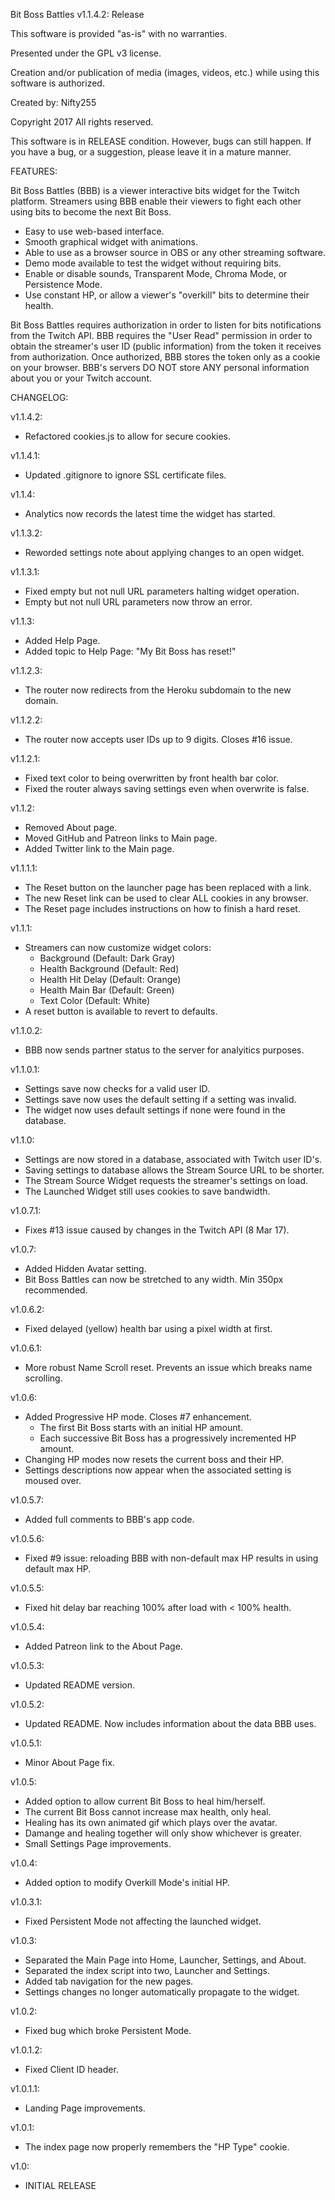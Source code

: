 Bit Boss Battles
v1.1.4.2: Release

This software is provided "as-is" with no warranties.

Presented under the GPL v3 license.

Creation and/or publication of media (images, videos, etc.) while using this software is authorized.

Created by: Nifty255

Copyright 2017 All rights reserved.


This software is in RELEASE condition. However, bugs can still happen. If you have a bug, or a suggestion, please leave it in a mature manner.


FEATURES:

Bit Boss Battles (BBB) is a viewer interactive bits widget for the Twitch platform. Streamers using BBB enable their viewers to fight each other using bits to become the next Bit Boss.

- Easy to use web-based interface.
- Smooth graphical widget with animations.
- Able to use as a browser source in OBS or any other streaming software.
- Demo mode available to test the widget without requiring bits.
- Enable or disable sounds, Transparent Mode, Chroma Mode, or Persistence Mode.
- Use constant HP, or allow a viewer's "overkill" bits to determine their health.

Bit Boss Battles requires authorization in order to listen for bits notifications from the Twitch API. BBB requires the "User Read" permission in order to obtain the streamer's user ID (public information) from the token it receives from authorization. Once authorized, BBB stores the token only as a cookie on your browser. BBB's servers DO NOT store ANY personal information about you or your Twitch account.

CHANGELOG:

v1.1.4.2:
- Refactored cookies.js to allow for secure cookies.

v1.1.4.1:
- Updated .gitignore to ignore SSL certificate files.

v1.1.4:
- Analytics now records the latest time the widget has started.

v1.1.3.2:
- Reworded settings note about applying changes to an open widget.

v1.1.3.1:
- Fixed empty but not null URL parameters halting widget operation.
- Empty but not null URL parameters now throw an error.

v1.1.3:
- Added Help Page.
- Added topic to Help Page: "My Bit Boss has reset!"

v1.1.2.3:
- The router now redirects from the Heroku subdomain to the new domain.

v1.1.2.2:
- The router now accepts user IDs up to 9 digits. Closes #16 issue.

v1.1.2.1:
- Fixed text color to being overwritten by front health bar color.
- Fixed the router always saving settings even when overwrite is false.

v1.1.2:
- Removed About page.
- Moved GitHub and Patreon links to Main page.
- Added Twitter link to the Main page.

v1.1.1.1:
- The Reset button on the launcher page has been replaced with a link.
- The new Reset link can be used to clear ALL cookies in any browser.
- The Reset page includes instructions on how to finish a hard reset.

v1.1.1:
- Streamers can now customize widget colors:
  - Background (Default: Dark Gray)
  - Health Background (Default: Red)
  - Health Hit Delay (Default: Orange)
  - Health Main Bar (Default: Green)
  - Text Color (Default: White)
- A reset button is available to revert to defaults.

v1.1.0.2:
- BBB now sends partner status to the server for analyitics purposes.

v1.1.0.1:
- Settings save now checks for a valid user ID.
- Settings save now uses the default setting if a setting was invalid.
- The widget now uses default settings if none were found in the database.

v1.1.0:
- Settings are now stored in a database, associated with Twitch user ID's.
- Saving settings to database allows the Stream Source URL to be shorter.
- The Stream Source Widget requests the streamer's settings on load.
- The Launched Widget still uses cookies to save bandwidth.

v1.0.7.1:
- Fixes #13 issue caused by changes in the Twitch API (8 Mar 17).

v1.0.7:
- Added Hidden Avatar setting.
- Bit Boss Battles can now be stretched to any width. Min 350px recommended.

v1.0.6.2:
- Fixed delayed (yellow) health bar using a pixel width at first.

v1.0.6.1:
- More robust Name Scroll reset. Prevents an issue which breaks name scrolling.

v1.0.6:
- Added Progressive HP mode. Closes #7 enhancement.
  - The first Bit Boss starts with an initial HP amount.
  - Each successive Bit Boss has a progressively incremented HP amount.
- Changing HP modes now resets the current boss and their HP.
- Settings descriptions now appear when the associated setting is moused over.

v1.0.5.7:
- Added full comments to BBB's app code.

v1.0.5.6:
- Fixed #9 issue: reloading BBB with non-default max HP results in using default max HP.

v1.0.5.5:
- Fixed hit delay bar reaching 100% after load with < 100% health.

v1.0.5.4:
- Added Patreon link to the About Page.

v1.0.5.3:
- Updated README version.

v1.0.5.2:
- Updated README. Now includes information about the data BBB uses.

v1.0.5.1:
- Minor About Page fix.

v1.0.5:
- Added option to allow current Bit Boss to heal him/herself.
- The current Bit Boss cannot increase max health, only heal.
- Healing has its own animated gif which plays over the avatar.
- Damange and healing together will only show whichever is greater.
- Small Settings Page improvements.

v1.0.4:
- Added option to modify Overkill Mode's initial HP.

v1.0.3.1:
- Fixed Persistent Mode not affecting the launched widget.

v1.0.3:
- Separated the Main Page into Home, Launcher, Settings, and About.
- Separated the index script into two, Launcher and Settings.
- Added tab navigation for the new pages.
- Settings changes no longer automatically propagate to the widget.

v1.0.2:
- Fixed bug which broke Persistent Mode.

v1.0.1.2:
- Fixed Client ID header.

v1.0.1.1:
- Landing Page improvements.

v1.0.1:
- The index page now properly remembers the "HP Type" cookie.

v1.0:
- INITIAL RELEASE
